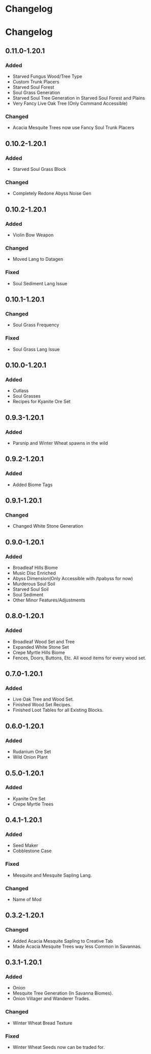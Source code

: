 # Changelog

# Changelog

## 0.11.0-1.20.1

### Added

- Starved Fungus Wood/Tree Type
- Custom Trunk Placers
- Starved Soul Forest
- Soul Grass Generation
- Starved Soul Tree Generation in Starved Soul Forest and Plains
- Very Fancy Live Oak Tree (Only Command Accessible)

### Changed

 - Acacia Mesquite Trees now use Fancy Soul Trunk Placers

## 0.10.2-1.20.1

### Added

- Starved Soul Grass Block

### Changed

- Completely Redone Abyss Noise Gen

## 0.10.2-1.20.1

### Added

- Violin Bow Weapon

### Changed

- Moved Lang to Datagen

### Fixed

- Soul Sediment Lang Issue

## 0.10.1-1.20.1

### Changed

- Soul Grass Frequency

### Fixed

- Soul Grass Lang Issue

## 0.10.0-1.20.1

### Added

- Cutlass
- Soul Grasses
- Recipes for Kyanite Ore Set

## 0.9.3-1.20.1

### Added

- Parsnip and Winter Wheat spawns in the wild

## 0.9.2-1.20.1

### Added

- Added Biome Tags

## 0.9.1-1.20.1

### Changed

- Changed White Stone Generation

## 0.9.0-1.20.1

### Added

- Broadleaf Hills Biome
- Music Disc Enriched
- Abyss Dimension(Only Accessible with /tpabyss for now)
- Murderous Soul Soil
- Starved Soul Soil
- Soul Sediment
- Other Minor Features/Adjustments

## 0.8.0-1.20.1

### Added

 - Broadleaf Wood Set and Tree
 - Expanded White Stone Set
 - Crepe Myrtle Hills Biome
 - Fences, Doors, Buttons, Etc. All wood items for every wood set.

## 0.7.0-1.20.1

### Added

- Live Oak Tree and Wood Set.
- Finished Wood Set Recipes.
- Finished Loot Tables for all Existing Blocks.

## 0.6.0-1.20.1

### Added

- Rudanium Ore Set
- Wild Onion Plant

## 0.5.0-1.20.1

### Added

- Kyanite Ore Set
- Crepe Myrtle Trees

## 0.4.1-1.20.1

### Added

- Seed Maker
- Cobblestone Case

### Fixed

- Mesquite and Mesquite Sapling Lang.

### Changed

- Name of Mod

## 0.3.2-1.20.1

### Changed

- Added Acacia Mesquite Sapling to Creative Tab
- Made Acacia Mesquite Trees way less Common in Savannas.

## 0.3.1-1.20.1

### Added

- Onion
- Mesquite Tree Generation (In Savanna Biomes).
- Onion Villager and Wanderer Trades.

### Changed

- Winter Wheat Bread Texture

### Fixed

- Winter Wheat Seeds now can be traded for.
